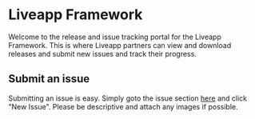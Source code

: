# Liveapp Framework

Welcome to the release and issue tracking portal for the Liveapp Framework. This is where Liveapp partners can view and download releases and submit new issues and track their progress.

## Submit an issue

Submitting an issue is easy. Simply goto the issue section [here](https://github.com/LiveappSolutions/Liveapp/issues) and click "New Issue". Please be descriptive and attach any images if possible.
